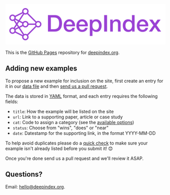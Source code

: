 ![DeepIndex](https://raw.githubusercontent.com/deepindex/deepindex.github.io/master/images/splash.png)

This is the [GitHub Pages](https://pages.github.com/) repository for [deepindex.org](https://deepindex.org).

## Adding new examples

To propose a new example for inclusion on the site, first create an entry for it in our [data file](https://github.com/deepindex/deepindex.github.io/blob/master/_data/links.yml) and then [send us a pull request](https://help.github.com/en/github/managing-files-in-a-repository/editing-files-in-another-users-repository).

The data is stored in [YAML](https://yaml.org/start.html) format, and each entry requires the following fields:

- `title`: How the example will be listed on the site
- `url`: Link to a supporting paper, article or case study
- `cat`: Code to assign a category (see the [available options](https://github.com/deepindex/deepindex.github.io/blob/master/_data/cats.yml))
- `status`: Choose from "wins", "does" or "near"
- `date`: Datestamp for the supporting link, in the format YYYY-MM-DD

To help avoid duplicates please do a [quick check](https://deepindex.org) to make sure your example isn't already listed before you submit it! 😊

Once you're done send us a pull request and we'll review it ASAP.

## Questions?

Email: [hello@deepindex.org](mailto:hello@deepindex.org).